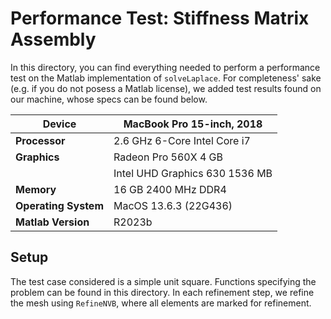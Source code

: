 # Performance Test: Stiffness Matrix Assembly

In this directory, you can find everything needed to perform
a performance test on the Matlab implementation of `solveLaplace`.
For completeness' sake (e.g. if you do not posess a Matlab license),
we added test results found on our machine,
whose specs can be found below.

| **Device**       | MacBook Pro 15-inch, 2018       |
|-------------------|---------------------------------|
| **Processor**    | 2.6 GHz 6-Core Intel Core i7    |
| **Graphics**     | Radeon Pro 560X 4 GB            |
|                  | Intel UHD Graphics 630 1536 MB |
| **Memory**       | 16 GB 2400 MHz DDR4             |
| **Operating System** | MacOS 13.6.3 (22G436)         |
| **Matlab Version**   | R2023b                          |



## Setup
The test case considered is a simple unit square.
Functions specifying the problem can be found in this directory.
In each refinement step, we refine the mesh using `RefineNVB`,
where all elements are marked for refinement.
